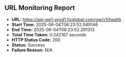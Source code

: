 ## URL Monitoring Report

- **URL:** https://api-gw1-prod1.fisglobal.com/gw/v1/health
- **Start Time:** 2025-06-04T06:23:52.049146
- **End Time:** 2025-06-04T06:23:52.291313
- **Total Time Taken:** 0.242167 seconds
- **HTTP Status Code:** 200
- **Status:** Success
- **Failure Reason:** N/A
